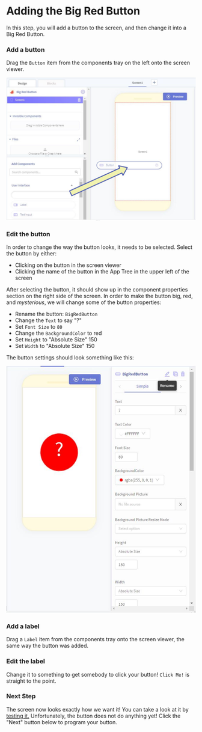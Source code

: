 # Adding the Big Red Button
In this step, you will add a button to the screen, and then change it into a Big Red Button.

### Add a button
Drag the `Button` item from the components tray on the left onto the screen viewer.

![Add a button](../../img/bigredbutton/drag_button.jpg)


### Edit the button
In order to change the way the button looks, it needs to be selected. Select the button by either:

* Clicking on the button in the screen viewer
* Clicking the name of the button in the App Tree in the upper left of the screen

After selecting the button, it should show up in the component properties section on the right side of the screen. In order to make the button big, red, and <i>mysterious</i>, we will change some of the button properties:

* Rename the button: `BigRedButton`
* Change the `Text` to say "?"
* Set `Font Size` to `80`
* Change the `BackgroundColor` to red
* Set `Height` to "Absolute Size" 150
* Set `Width` to "Absolute Size" 150

The button settings should look something like this:

![Edit the button](../../img/bigredbutton/edit_button.jpg)


### Add a label
Drag a `Label` item from the components tray onto the screen viewer, the same way the button was added.

### Edit the label
Change it to something to get somebody to click your button! `Click Me!` is straight to the point.


### Next Step
The screen now looks exactly how we want it! You can take a look at it by [testing it.](../basics/basics-04-testing-saving.md) Unfortunately, the button does not do anything yet! Click the "Next" button below to program your button.